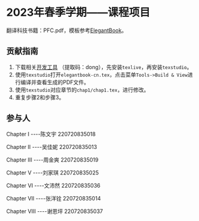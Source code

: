 
# 2023年春季学期——课程项目

翻译科技书籍：PFC.pdf，模板参考[ElegantBook](https://github.com/ElegantLaTeX/ElegantBook)。

## 贡献指南
1. 下载相关[开发工具](https://pan.baidu.com/s/1_ZLBRmA15gJzlRNJZYJElw) （提取码：dong），先安装`texlive`，再安装`texstudio`。
2. 使用`texstudio`打开`elegantbook-cn.tex`，点击菜单`Tools->Build & View`进行编译并查看生成的PDF文件。
3. 使用`texstudio`对应章节的`chap1/chap1.tex`，进行修改。
4. 重复步骤2和步骤3。


## 参与人
Chapter I  ----陈文宇 220720835018

Chapter II  ----吴佳妮 220720835013

Chapter Ⅲ  ----周金爽 220720835019

Chapter Ⅴ  ----刘家琪 220720835025

Chapter Ⅵ  ----文沛然 220720835036

Chapter Ⅶ  ----张洋铨 220720835014

Chapter Ⅷ  ----谢恩坪 220720835037

